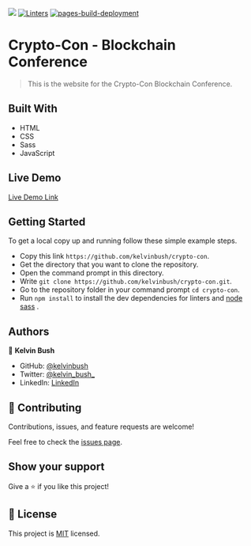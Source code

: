 ![](https://img.shields.io/badge/Microverse-blueviolet)
[![Linters](https://github.com/kelvinbush/crypto-con/actions/workflows/linters.yml/badge.svg)](https://github.com/kelvinbush/crypto-con/actions/workflows/linters.yml)
[![pages-build-deployment](https://github.com/kelvinbush/crypto-con/actions/workflows/pages/pages-build-deployment/badge.svg)](https://github.com/kelvinbush/crypto-con/actions/workflows/pages/pages-build-deployment)
# Crypto-Con - Blockchain Conference

> This is the website for the Crypto-Con Blockchain Conference.

## Built With

- HTML
- CSS
- Sass
- JavaScript

## Live Demo

[Live Demo Link](http://kelvinbush.me/crypto-con/)

## Getting Started

To get a local copy up and running follow these simple example steps.

- Copy this link `https://github.com/kelvinbush/crypto-con`.
- Get the directory that you want to clone the repository.
- Open the command prompt in this directory.
- Write `git clone https://github.com/kelvinbush/crypto-con.git`.
- Go to the repository folder in your command prompt `cd crypto-con`.
- Run `npm install` to install the dev dependencies for linters and [node sass](https://www.npmjs.com/package/node-sass)
  .

## Authors

👤 **Kelvin Bush**

- GitHub: [@kelvinbush](https://github.com/kelvinbush)
- Twitter: [@kelvin_bush_](https://twitter.com/kelvin_bush_)
- LinkedIn: [LinkedIn](https://www.linkedin.com/in/kelvin-wachiye-04b469173/)

## 🤝 Contributing

Contributions, issues, and feature requests are welcome!

Feel free to check the [issues page](../../issues/).

## Show your support

Give a ⭐️ if you like this project!

## 📝 License

This project is [MIT](./MIT.md) licensed.

